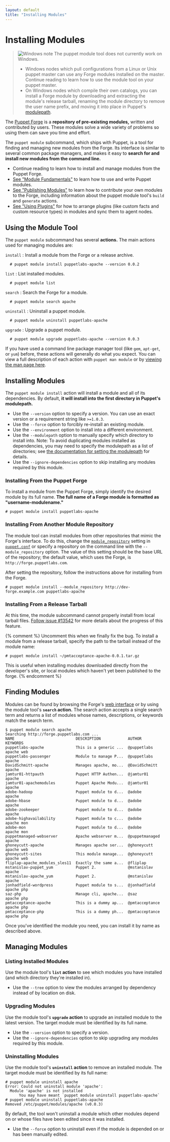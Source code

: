 ```yaml
---
layout: default
title: "Installing Modules"
---
```


[forge]: http://forge.puppetlabs.com
[module_man]: /man/module.html
[modulepath]: /references/stable/configuration.html#modulepath

[publishing]: ./modules_publishing.html
[fundamentals]: ./modules_fundamentals.html
[plugins]: /guides/plugins_in_modules.html

Installing Modules
=====


> ![Windows note](/images/windows-logo-small.jpg) The puppet module tool does not currently work on Windows.
> 
> * Windows nodes which pull configurations from a Linux or Unix puppet master can use any Forge modules installed on the master. Continue reading to learn how to use the module tool on your puppet master.
> * On Windows nodes which compile their own catalogs, you can install a Forge module by downloading and extracting the module's release tarball, renaming the module directory to remove the user name prefix, and moving it into place in Puppet's [modulepath][].

The [Puppet Forge][forge] is a **repository of pre-existing modules,** written and contributed by users. These modules solve a wide variety of problems so using them can save you time and effort. 

The `puppet module` subcommand, which ships with Puppet, is a tool for finding and managing new modules from the Forge. Its interface is similar to several common package managers, and makes it easy to **search for and install new modules from the command line.**

* Continue reading to learn how to install and manage modules from the Puppet Forge.
* [See "Module Fundamentals"][fundamentals] to learn how to use and write Puppet modules.
* [See "Publishing Modules"][publishing] to learn how to contribute your own modules to the Forge, including information about the puppet module tool's `build` and `generate` actions.
* [See "Using Plugins"][plugins] for how to arrange plugins (like custom facts and custom resource types) in modules and sync them to agent nodes.


Using the Module Tool
-----

The `puppet module` subcommand has several **actions.** The main actions used for managing modules are:

`install`
: Install a module from the Forge or a release archive.
  
      # puppet module install puppetlabs-apache --version 0.0.2

`list`
: List installed modules.

      # puppet module list

`search`
: Search the Forge for a module.

      # puppet module search apache

`uninstall`
: Uninstall a puppet module.

      # puppet module uninstall puppetlabs-apache

`upgrade`
: Upgrade a puppet module.

      # puppet module upgrade puppetlabs-apache --version 0.0.3

If you have used a command line package manager tool (like `gem`, `apt-get`, or `yum`) before, these actions will generally do what you expect. You can view a full description of each action with `puppet man module` or by [viewing the man page here][module_man].

Installing Modules
-----

The `puppet module install` action will install a module and all of its dependencies. By default, **it will install into the first directory in Puppet's modulepath.**

* Use the `--version` option to specify a version. You can use an exact version or a requirement string like `>=1.0.3`. 
* Use the `--force` option to forcibly re-install an existing module.
* Use the `--environment` option to install into a different environment.
* Use the `--modulepath` option to manually specify which directory to install into. Note: To avoid duplicating modules installed as dependencies, you may need to specify the modulepath as a list of directories; see [the documentation for setting the modulepath][modulepath] for details.
* Use the `--ignore-dependencies` option to skip installing any modules required by this module. 

<!-- TODO: change this if the behavior of --dir/--target-dir changes; for now, we aren't mentioning it -->

### Installing From the Puppet Forge

To install a module from the Puppet Forge, simply identify the desired module by its full name. **The full name of a Forge module is formatted as "username-modulename."**

    # puppet module install puppetlabs-apache

### Installing From Another Module Repository

The module tool can install modules from other repositories that mimic the Forge's interface. To do this, change the [`module_repository`](/references/latest/configuration.html#modulerepository) setting in [`puppet.conf`](/guides/configuring.html) or specify a repository on the command line with the `--module_repository` option. The value of this setting should be the base URL of the repository; the default value, which uses the Forge, is `http://forge.puppetlabs.com`.

After setting the repository, follow the instructions above for installing from the Forge. 

    # puppet module install --module_repository http://dev-forge.example.com puppetlabs-apache

### Installing From a Release Tarball

At this time, the module subcommand cannot properly install from local tarball files. [Follow issue #13542](http://projects.puppetlabs.com/issues/13542) for more details about the progress of this feature.

{% comment %} Uncomment this when we finally fix the bug. 
To install a module from a release tarball, specify the path to the tarball instead of the module name:

    # puppet module install ~/pmtacceptance-apache-0.0.1.tar.gz

This is useful when installing modules downloaded directly from the developer's site, or local modules which haven't yet been published to the forge. 
{% endcomment %}

Finding Modules
-----

Modules can be found by browsing the Forge's [web interface][forge] or by using the module tool's **`search` action.** The search action accepts a single search term and returns a list of modules whose names, descriptions, or keywords match the search term. 

    $ puppet module search apache
    Searching http://forge.puppetlabs.com ...
    NAME                           DESCRIPTION            AUTHOR          KEYWORDS  
    puppetlabs-apache              This is a generic ...  @puppetlabs     apache web
    puppetlabs-passenger           Module to manage P...  @puppetlabs     apache    
    DavidSchmitt-apache            Manages apache, mo...  @DavidSchmitt   apache    
    jamtur01-httpauth              Puppet HTTP Authen...  @jamtur01       apache    
    jamtur01-apachemodules         Puppet Apache Modu...  @jamtur01       apache    
    adobe-hadoop                   Puppet module to d...  @adobe          apache    
    adobe-hbase                    Puppet module to d...  @adobe          apache    
    adobe-zookeeper                Puppet module to d...  @adobe          apache    
    adobe-highavailability         Puppet module to c...  @adobe          apache mon
    adobe-mon                      Puppet module to d...  @adobe          apache mon
    puppetmanaged-webserver        Apache webserver m...  @puppetmanaged  apache    
    ghoneycutt-apache              Manages apache ser...  @ghoneycutt     apache web
    ghoneycutt-sites               This module manage...  @ghoneycutt     apache web
    fliplap-apache_modules_sles11  Exactly the same a...  @fliplap                  
    mstanislav-puppet_yum          Puppet 2.              @mstanislav     apache    
    mstanislav-apache_yum          Puppet 2.              @mstanislav     apache    
    jonhadfield-wordpress          Puppet module to s...  @jonhadfield    apache php
    saz-php                        Manage cli, apache...  @saz            apache php
    pmtacceptance-apache           This is a dummy ap...  @pmtacceptance  apache php
    pmtacceptance-php              This is a dummy ph...  @pmtacceptance  apache php

Once you've identified the module you need, you can install it by name as described above.


Managing Modules
-----

### Listing Installed Modules

Use the module tool's **`list` action** to see which modules you have installed (and which directory they're installed in). 

* Use the `--tree` option to view the modules arranged by dependency instead of by location on disk. 

### Upgrading Modules

Use the module tool's **`upgrade` action** to upgrade an installed module to the latest version. The target module must be identified by its full name.

* Use the `--version` option to specify a version. 
* Use the `--ignore-dependencies` option to skip upgrading any modules required by this module. 

### Uninstalling Modules

Use the module tool's **`uninstall` action** to remove an installed module. The target module must be identified by its full name:

    # puppet module uninstall apache
    Error: Could not uninstall module 'apache':
      Module 'apache' is not installed
          You may have meant `puppet module uninstall puppetlabs-apache`
    # puppet module uninstall puppetlabs-apache
    Removed /etc/puppet/modules/apache (v0.0.3)

By default, the tool won't uninstall a module which other modules depend on or whose files have been edited since it was installed.

* Use the `--force` option to uninstall even if the module is depended on or has been manually edited.
